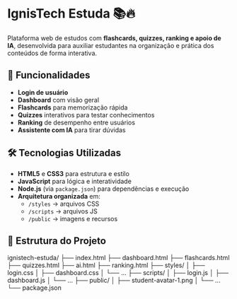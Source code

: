 # IgnisTech Estuda 📚🔥

Plataforma web de estudos com **flashcards, quizzes, ranking e apoio de IA**, desenvolvida para auxiliar estudantes na organização e prática dos conteúdos de forma interativa.

## 🚀 Funcionalidades
- **Login de usuário**
- **Dashboard** com visão geral
- **Flashcards** para memorização rápida
- **Quizzes** interativos para testar conhecimentos
- **Ranking** de desempenho entre usuários
- **Assistente com IA** para tirar dúvidas

## 🛠️ Tecnologias Utilizadas
- **HTML5** e **CSS3** para estrutura e estilo
- **JavaScript** para lógica e interatividade
- **Node.js** (via `package.json`) para dependências e execução
- **Arquitetura organizada** em:
  - `/styles` → arquivos CSS  
  - `/scripts` → arquivos JS  
  - `/public` → imagens e recursos  

## 📂 Estrutura do Projeto
ignistech-estuda/
├── index.html
├── dashboard.html
├── flashcards.html
├── quizzes.html
├── ai.html
├── ranking.html
├── styles/
│ ├── login.css
│ ├── dashboard.css
│ └── ...
├── scripts/
│ ├── login.js
│ ├── dashboard.js
│ └── ...
├── public/
│ ├── student-avatar-1.png
│ └── ...
└── package.json

